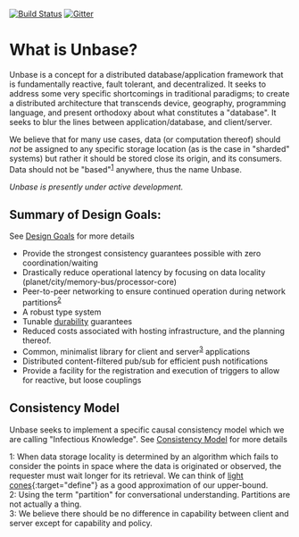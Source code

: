 [![Build Status](https://travis-ci.org/unbase/unbase.svg?branch=master)](https://travis-ci.org/unbase/unbase)
[![Gitter](https://badges.gitter.im/unbase/Lobby.svg)](https://gitter.im/unbase/Lobby?utm_source=badge&utm_medium=badge&utm_campaign=pr-badge)


# What is Unbase?

Unbase is a concept for a distributed database/application framework that is fundamentally reactive, fault tolerant, and decentralized. It seeks to address some very specific shortcomings in traditional paradigms; to create a distributed architecture that transcends device, geography, programming language, and present orthodoxy about what constitutes a "database". It seeks to blur the lines between application/database, and client/server.

We believe that for many use cases, data (or computation thereof) should _not_ be assigned to any specific storage location (as is the case in "sharded" systems) but rather it should be stored close its origin, and its consumers. Data should not be "based"<sup>[1](#footnote1)</sup> anywhere, thus the name Unbase.

*Unbase is presently under active development.*

## Summary of Design Goals:
See [Design Goals](http://unba.se/design/goals) for more details

* Provide the strongest consistency guarantees possible with zero coordination/waiting
* Drastically reduce operational latency by focusing on data locality (planet/city/memory-bus/processor-core)
* Peer-to-peer networking to ensure continued operation during network partitions<sup>[2](#footnote2)</sup>
* A robust type system
* Tunable [durability](http://unba.se/design/durability) guarantees
* Reduced costs associated with hosting infrastructure, and the planning thereof.
* Common, minimalist library for client and server<sup>[3](#footnote3)</sup> applications
* Distributed content-filtered pub/sub for efficient push notifications
* Provide a facility for the registration and execution of triggers to allow for reactive, but loose couplings

## Consistency Model

Unbase seeks to implement a specific causal consistency model which we are calling "Infectious Knowledge".
See [Consistency Model](http://unba.se/design/consistency-model) for more details

<a name="footnote1">1</a>: When data storage locality is determined by an algorithm which fails to consider the points in space where the data is originated or observed, the requester must wait longer for its retrieval. We can think of [light cones](https://en.wikipedia.org/wiki/Light_cone){:target="define"} as a good approximation of our upper-bound.<br>
<a name="footnote2">2</a>: Using the term "partition" for conversational understanding. Partitions are not actually a thing.<br>
<a name="footnote3">3</a>: We believe there should be no difference in capability between client and server except for capability and policy.
